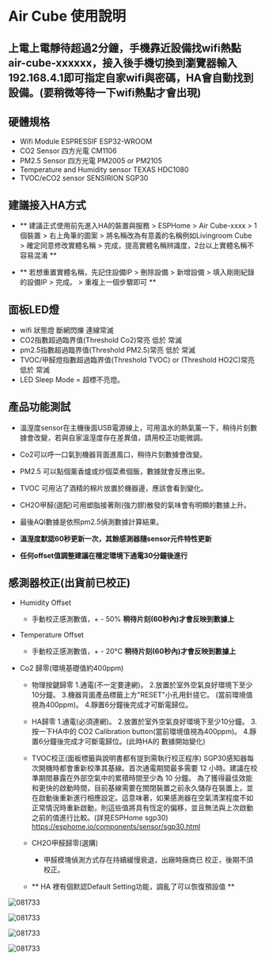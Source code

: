 # Air Cube 使用說明
##  上電上電靜待超過2分鐘，手機靠近設備找wifi熱點 air-cube-xxxxxx，接入後手機切換到瀏覽器輸入192.168.4.1即可指定自家wifi與密碼，HA會自動找到設備。(要稍微等待一下wifi熱點才會出現)
## 硬體規格 
  - Wifi Module
    ESPRESSIF ESP32-WROOM
  - CO2 Sensor
    四方光電 CM1106
  - PM2.5 Sensor
    四方光電 PM2005 or PM2105
  - Temperature and Humidity sensor
    TEXAS HDC1080
  - TVOC/eCO2 sensor
    SENSIRION SGP30

## 建議接入HA方式 
  
  - ** 建議正式使用前先進入HA的裝置與服務 > ESPHome > Air Cube-xxxx > 1個裝置 > 右上角筆的圖案 > 將名稱改為有意義的名稱例如Livingroom Cube > 確定同意修改實體名稱 > 完成，提高實體名稱辨識度，2台以上實體名稱不容易混淆 **
  
  - ** 若想重置實體名稱，先記住設備IP > 刪除設備 > 新增設備 > 填入剛剛紀錄的設備IP > 完成。 > 重複上一個步驟即可 ** 

## 面板LED燈 
  - wifi 狀態燈 斷網閃爍 連線常滅
  - CO2指數超過臨界值(Threshold Co2)常亮 低於 常滅
  - pm2.5指數超過臨界值(Threshold PM2.5)常亮 低於 常滅
  - TVOC/甲醛燈指數超過臨界值(Threshold TVOC) or (Threshold HO2C)常亮 低於 常滅
  - LED Sleep Mode = 超標不亮燈。 

## 產品功能測試 
  - 溫溼度sensor在主機後面USB電源線上，可用溫水的熱氣薰一下，稍待片刻數據會改變，若與自家溫溼度存在差異值，請用校正功能微調。
  
  - Co2可以呼一口氣到機器背面進風口，稍待片刻數據會改變。
  
  - PM2.5 可以點個薰香爐或炒個菜煮個飯，數據就會反應出來。
  
  - TVOC 可用沾了酒精的棉片放置於機器邊，應該會看到變化。
  
  - CH2O甲醛(選配)可用塑脂接著劑(強力膠)散發的氣味會有明顯的數據上升。

  - 最後AQI數據是依照pm2.5偵測數據計算結果。

  - **溫溼度默認60秒更新一次，其餘感測器隨sensor元件特性更新**
  
  - **任何offset值調整建議在穩定環境下通電30分鐘後進行** 


## 感測器校正(出貨前已校正) 
  - Humidity Offset
    - 手動校正感測數值，+ - 50%
      **稍待片刻(60秒內)才會反映到數據上**
      
  - Temperature Offset
    - 手動校正感測數值，+ - 20°C
      **稍待片刻(60秒內)才會反映到數據上**
      
  - Co2 歸零(環境基礎值約400ppm)
    - 物理按鍵歸零
        1.通電(不一定要連網)。
        2.放置於室外空氣良好環境下至少10分鐘。
        3.機器背面產品標籤上方"RESET"小孔用針搓它。
          (當前環境值視為400ppm)。
        4.靜置6分鐘後完成才可斷電歸位。
    - HA歸零
        1.通電(必須連網)。
        2.放置於室外空氣良好環境下至少10分鐘。
        3.按一下HA中的 CO2 Calibration
          button(當前環境值視為400ppm)。
        4.靜置6分鐘後完成才可斷電歸位。(此時HA的
          數據開始變化)

    - TVOC校正(面板標籤與說明書都有提到需執行校正程序)
    SGP30感知器每次開機時都會重新校準其基線。首次通電期間最多需要 12 小時。建議在校準期間暴露在外部空氣中的累積時間至少為 10 分鐘。
    為了獲得最佳效能和更快的啟動時間，目前基線需要在關閉裝置之前永久儲存在裝置上，並在啟動後重新進行相應設定。這意味著，如果感測器在空氣清潔程度不如正常情況時重新啟動，則這些值將具有恆定的偏移，並且無法與上次啟動之前的值進行比較。(詳見ESPHome sgp30) https://esphome.io/components/sensor/sgp30.html
    
    - CH2O甲醛歸零(選購)
      - 甲醛模塊偵測方式存在持續緩慢衰退，出廠時廠商已
       校正，後期不須校正。

    - ** HA 裡有個默認Default Setting功能，調亂了可以恢復預設值 **
   
![081733](/air_cube/image/075121.png)

![081733](/air_cube/image/075203.png)

![081733](/air_cube/image/075240.png)

![081733](/air_cube/image/080040.png)
